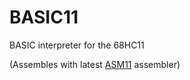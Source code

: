 # BASIC11
BASIC interpreter for the 68HC11

(Assembles with latest [ASM11](http:www.aspisys.com/asm11.html) assembler)
